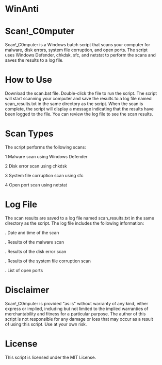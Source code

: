 # WinAnti
# Scan!_C0mputer
Scan!_C0mputer is a Windows batch script that scans your computer for malware, disk errors, system file corruption, and open ports. The script uses Windows Defender, chkdsk, sfc, and netstat to perform the scans and saves the results to a log file.

# How to Use
Download the scan.bat file.
Double-click the file to run the script.
The script will start scanning your computer and save the results to a log file named scan_results.txt in the same directory as the script.
When the scan is complete, the script will display a message indicating that the results have been logged to the file.
You can review the log file to see the scan results.

# Scan Types
The script performs the following scans:

1 Malware scan using Windows Defender

2 Disk error scan using chkdsk

3 System file corruption scan using sfc

4 Open port scan using netstat

# Log File
The scan results are saved to a log file named scan_results.txt in the same directory as the script. The log file includes the following information:

. Date and time of the scan

. Results of the malware scan

. Results of the disk error scan

. Results of the system file corruption scan

. List of open ports

# Disclaimer
Scan!_C0mputer is provided "as is" without warranty of any kind, either express or implied, including but not limited to the implied warranties of merchantability and fitness for a particular purpose. The author of this script is not responsible for any damage or loss that may occur as a result of using this script. Use at your own risk.

# License
This script is licensed under the MIT License.



